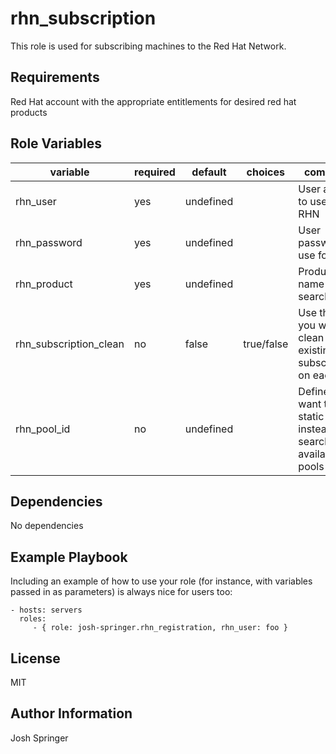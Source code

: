 rhn_subscription
=========

This role is used for subscribing machines to the Red Hat Network.

Requirements
------------

Red Hat account with the appropriate entitlements for desired red hat products

Role Variables
--------------
| variable                 | required | default | choices | comments                                            |
|--------------------------|----------|---------|---------|-----------------------------------------------------|
| rhn_user               | yes        | undefined        |         | User account to use for RHN  |
| rhn_password           | yes        | undefined        |         | User password to use for RHN |
| rhn_product            | yes        | undefined        |         | Product name to search for |
| rhn_subscription_clean | no         | false   | true/false        | Use this if you want to clean out all existing subscriptions on each run |
| rhn_pool_id            | no         | undefined |         | Define if you want to use a static Pool Id instead of searching for available pools |

Dependencies
------------

No dependencies

Example Playbook
----------------

Including an example of how to use your role (for instance, with variables passed in as parameters) is always nice for users too:

    - hosts: servers
      roles:
         - { role: josh-springer.rhn_registration, rhn_user: foo }

License
-------

MIT

Author Information
------------------

Josh Springer
